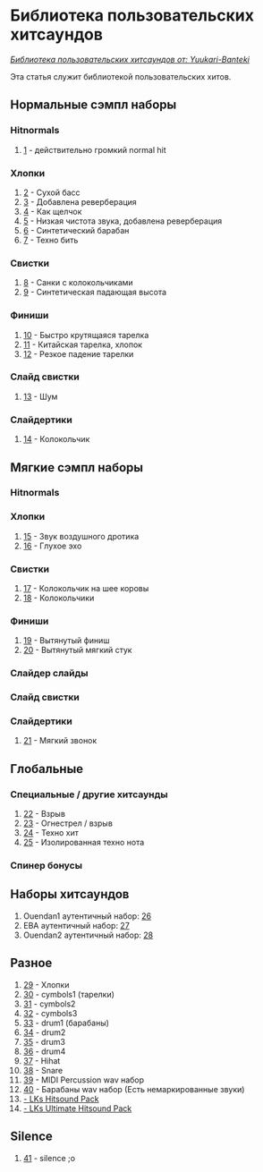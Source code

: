 # Библиотека пользовательских хитсаундов 

*[Библиотека пользовательских хитсаундов от: Yuukari-Banteki](https://osu.ppy.sh/community/forums/topics/15407)*

Эта статья служит библиотекой пользовательских хитов.

## Нормальные сэмпл наборы

### Hitnormals

1. [1](https://up.ppy.sh/files/soft-hitclap.wav) - действительно громкий normal hit

### Хлопки

1. [2](https://up.ppy.sh/files/bass-dry.wav) - Сухой басс
2. [3](https://up.ppy.sh/files/clap1.wav) - Добавлена реверберация
3. [4](https://up.ppy.sh/files/clap2.wav) - Как щелчок
4. [5](https://up.ppy.sh/files/clap3.wav) - Низкая чистота звука, добавлена реверберация
5. [6](https://up.ppy.sh/files/short.wav) - Синтетический барабан
6. [7](https://up.ppy.sh/files/hitsound2.wav) - Техно бить

### Свистки

1. [8](https://up.ppy.sh/files/soft-hitfinish2.wav) - Санки с колокольчиками
2. [9](https://up.ppy.sh/files/hitsound1.wav) - Синтетическая падающая высота

### Финиши

1. [10](http://luigihann.googlepages.com/normal-hitfinish.wav) - Быстро крутящаяся тарелка
2. [11](https://up.ppy.sh/files/china-cym-mid.wav) - Китайская тарелка, хлопок
3. [12](https://up.ppy.sh/files/normal-hitfinish.wav) - Резкое падение тарелки

### Слайд свистки

1. [13](https://up.ppy.sh/files/normal-sliderwhistle.wav) - Шум

### Слайдертики 

1. [14](https://up.ppy.sh/files/normal-slidertick.wav) - Колокольчик

## Мягкие сэмпл наборы

### Hitnormals

### Хлопки

1. [15](https://up.ppy.sh/files/normal-hitclap.wav) - Звук воздушного дротика
2. [16](https://up.ppy.sh/files/soft-hitclap2.wav) - Глухое эхо

### Свистки

1. [17](http://luigihann.googlepages.com/cowbell.wav) - Колокольчик на шее коровы
2. [18](https://up.ppy.sh/files/normal-hitwhistle.wav) - Колокольчики

### Финиши

1. [19](https://up.ppy.sh/files/normal-hitfinish.wav) - Вытянутый финиш
2. [20](https://up.ppy.sh/files/soft-hitfinish.wav) - Вытянутый мягкий стук

### Слайдер слайды

### Слайд свистки

### Слайдертики

1. [21](https://up.ppy.sh/files/normal-slidertick.wav) - Мягкий звонок

## Глобальные

### Специальные / другие хитсаунды

1. [22](https://up.ppy.sh/files/normal-hitwhistle.mp3) - Взрыв
2. [23](https://up.ppy.sh/files/normal-hitclap.mp3) - Огнестрел / взрыв
3. [24](https://up.ppy.sh/files/hitsound4.wav) - Техно хит
4. [25](https://up.ppy.sh/files/hitsound3.wav) - Изолированная техно нота

### Спинер бонусы

## Наборы хитсаундов

1. Ouendan1 аутентичный набор: [26](https://up.ppy.sh/files/hitsounds_oto1.rar)
2. EBA аутентичный набор: [27](https://up.ppy.sh/files/hitsounds_eba.rar)
3. Ouendan2 аутентичный набор: [28](https://up.ppy.sh/files/hitsounds_oto2.rar)

## Разное

1. [29](http://www.mediafire.com/?2oyjtzimita) - Хлопки
2. [30](http://www.mediafire.com/?tzemmzgym2j) - cymbols1 (тарелки)
3. [31](http://www.mediafire.com/?unkn4yoyjog) - cymbols2
4. [32](http://www.mediafire.com/?mxizztdnffw) - cymbols3
5. [33](http://www.mediafire.com/?meyjwttenrn) - drum1 (барабаны)
6. [34](http://www.mediafire.com/?qy4myjgljqm) - drum2
7. [35](http://www.mediafire.com/?wxzozg2zyoj) - drum3
8. [36](http://www.mediafire.com/?ymzqh0hez3g) - drum4
9. [37](http://www.mediafire.com/?yjdkm5ij1tm) - Hihat
10. [38](http://www.mediafire.com/?imfezmnztzx) - Snare
11. [39](https://up.ppy.sh/files/mididrumswavpack.rar) - MIDI Percussion wav набор
12. [40](http://www.mediafire.com/download.php?jjnwmyy0mmf) - Барабаны wav набор (Есть немаркированные звуки)
13. [- LKs Hitsound Pack](https://puu.sh/uEpY)
14. [- LKs Ultimate Hitsound Pack](https://puu.sh/1Ojer)

## Silence

1. [41](https://up.ppy.sh/files/blank.wav) - silence ;o
